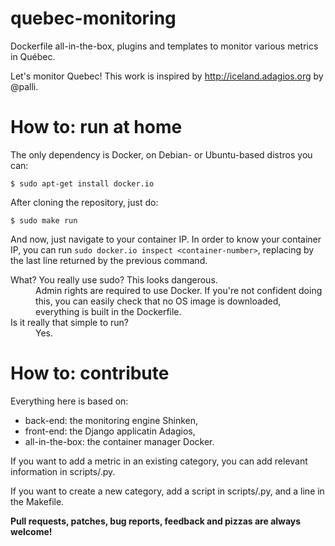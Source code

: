 quebec-monitoring
=================

Dockerfile all-in-the-box, plugins and templates to monitor various metrics in Québec.

Let's monitor Quebec! This work is inspired by
http://iceland.adagios.org by @palli.


# How to: run at home

The only dependency is Docker, on Debian- or Ubuntu-based distros you
can:
```
$ sudo apt-get install docker.io
```

After cloning the repository, just do:
```
$ sudo make run
```

And now, just navigate to your container IP. In order to know your
container IP, you can run `sudo docker.io inspect <container-number>`,
replacing <container-number> by the last line returned by the previous
command.

<dl>
  <dt>What? You really use sudo? This looks dangerous.</dt>
  <dd>Admin rights are required to use Docker. If you're not confident
  doing this, you can easily check that no OS image is downloaded,
  everything is built in the Dockerfile.</dd>

  <dt>Is it really that simple to run?</dt>
  <dd>Yes.</dd>
</dl>


# How to: contribute

Everything here is based on:
* back-end: the monitoring engine Shinken,
* front-end: the Django applicatin Adagios,
* all-in-the-box: the container manager Docker.

If you want to add a metric in an existing category, you can add
relevant information in scripts/<category>.py.

If you want to create a new category, add a script in
scripts/<your-cool-idea>.py, and a line in the Makefile.

__Pull requests, patches, bug reports, feedback and pizzas are always
welcome!__
 